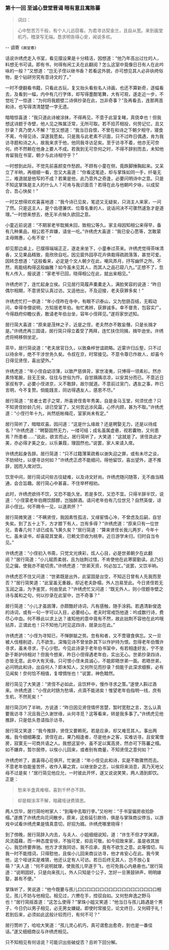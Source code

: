 <script type="text/javascript">
    var head = document.getElementsByTagName('head')[0];
    cssURL = '/public/article_1.css';
    linkTag = document.createElement('link');
    linkTag.href = cssURL;
    linkTag.setAttribute('type','text/css');
    linkTag.setAttribute('rel','stylesheet');
    head.appendChild(linkTag);
</script>
### 第十一回   至诚心登堂晋谒    暗有意且寓陈蕃  

> 词曰：

> 心中愁苦万千般，有个人儿远窃看。为君寻访契金兰，且自从宽。来到画堂机巧，稽录写无端。恳求明告得心安，闻说多欢。

-- 调寄`《画堂春》`

话说许绣虎走入书室，看见摆设果是十分精洁，因想道：“他乃年高出过仕的人，料想无书可读。即有书，何得有闲工夫在此翻阅？怎么这室中竟像日日有人在此吟咏的一般？”又想道：“岂无子侄以继书香？若看这外貌，亦可想见其人必非纨绔俗物，是个钻研穷究有意诗文的了。”

一时不便翻看书籍，只看此古玩，复又抬头看些名人诗画，也还不算新奇，逐幅看去，及看到一幅，内中有几行字体，却写得墨酣笔舞，大有可观，遂走近一步，不觉吃了一惊道：“为何将我题壁二诗俱抄录在此，岂非奇事？”及再看去，连那两首和诗，也写得清清楚楚一字无遗。

暗暗惊喜道：“我只道此诗被涂抹，不得再见，不意于此室复睹，真侥幸也！但我想这诗题于寺壁，他人见之殊属泛常，无所可取。若不拾芥相投，何劳记忆，且又抄录？真乃使人不解？”忽又想道：“我当日自恨，不曾在和诗之下朝夕相守，寝食不离，今得见诗，深遂我愿矣。只是我与此老素不识面，只不过昨日偶遇，肯为我访寻题和诗之人，故我来求于他，他同我寻访足矣。至于访寻不着，他亦无可奈何。终不然赖在他身上要人不成。若我到无可奈何之时，不得不辞别而去，未知他肯留我在书室，朝夕与此诗相守乎？”

一时想到此际，不觉先前喜颜变作愁颜。不顾有小童在侧，竟跌脚捶胸起来。又呆立了半晌，再细细一看，忽又大喜道：“你看这笔迹，却与掌珠如同一手，纤毫无二，难道就是他写的不成？若果是他，此乃意外之奇逢，必要问明诗中之意。只是不知这掌珠是主人的什么人？可肯与我识面否？若得在此与他朝吟夕咏，以成契合，吾心快矣！”

一时又想得欢欢喜喜地道：“我今诗已见矣，笔迹又无疑矣，只消主人来家，一问了然。只是这主人，是个齿德兼优、位尊名重的人，说话间决不可骤然遽急才是道理。”一时想来想去，绝无半点候久欲回之意。

小童近前说道：“不期家老爷耽搁未回，致相公等久。家主母因知相公来得早，备有几种果品，相公若不弃嫌，请坐一吃。”许绣虎大喜道：“我已安心愿等，怎敢蒙主母赐惠，心有不安！”

却见那边桌上，已摆得端端正正，遂走来坐下，小童奉过茶来。许绣虎觉得茶味清香，又见果品精致，竟欣欣自吃。因见窗外园亭花卉俱栽得疏疏落落，甚觉可爱。因转念想道：“这般看来，必定是个文人朝夕在此，嘲风弄月，抒写幽怀之所。不然，焉能结构得这般幽雅？如今虽未见其人，而其人之品已窥八九。”正想不了，忽有人传入，报说道：“家老爷已回，晓得相公在此，就出来相见。”

许绣虎听了，连忙起身立侯。只见居行简履声橐橐走入，满脸笑容的说道：“昨日偶尔相期，不意贤契认真过访。又适他出，不及迎接，老夫获罪多矣！”

许绣虎忙打一恭道：“年小侄昨在寺中，有眼不识泰山，又为愁肠百结，无暇动问，幸得寺僧说明，方知居老年伯。匆忙弗辨，获罪诚多。幸不督责，包容实广。今得趋府仰瞻仪表，敢请老年伯台坐，容年小侄拜见。”遂将家世述知。

居行简大喜道：“原来是茂林之子，近是之侄，老夫然亦不敢妄僭，只是长揖才是。”许绣虎再三固请，居行简只得立着受了两拜，连忙扶住同揖，揖毕逊坐。许绣虎将椅移侧坐定。

茶毕，居行简说道：“老夫居官日久，以致桑梓世谊疏略。近蒙许归丘壑，只不过以待余年，绝不干涉世务久矣。令叔在京，时常接见。不意令尊已作故人，却喜今日得见贤侄，喜出望外。”

许绣虎道：“年小侄自幼凉薄，以致严慈俱背，家世凌夷，只博得一领素衫。然亦素恃笔腕，目无王侯，往往与世俗为忤。自甘踽踽凉凉，以安其分而已。不意近日家叔有字，必要小侄进京，义不敢辞，故尔就道。不意前过吴门，遇友之事，昨已言明，今不复赘。倘能践言，同访得遇友人，感恩不尽。”

居行简道：“贫者士君子之常，所喜贤侄青年秀美，自是金马玉堂，何须忧虑？只不知贤侄妙龄几何，谅已受室了，又何苦远涉风霜，心怀内顾，甚为不取。”许绣虎道：“小侄行年十九，尚然纸帐梅花，室家尚未有定。”

居行简听了，暗暗欢喜。因问道：“这是什么缘故？还是聘娶无力，还是以待成名？”许绣虎道：“聘娶固然无力，一缕可结；成名虽属虚悬，视若囊物，又何患焉？所患者……”说此，欲言而止。居行简听了，大笑道：“这就是了。贤侄具此才美，亦必得才美之女，以乐兼葭，理固然也。”说罢，家人来请入席。

许绣虎起身告辞。居行简道：“只不过籍薄莱疏肴以谢失迎之罪，或有未尽之谈，不妨倾吐，以便寻访何如？”许绣虎正虑不能细问，得他留饮，喜出望外，遂不推辞，因而入席对饮。

饮至中间，居行简试问些古往疑难，以及诗文好尚。许绣虎随问随答，无不曲当精通，会合旨趣。居行简心中甚喜，不住举杯相劝。

此时，许绣虎欲待不饮，又恐不能久坐。若是多饮，又恐不宜。只得半辞半饮，说道：“小侄蒙老年伯赐饮醇醪，岂独醉酒。请问老年伯有几位世兄？自然英俊，谅非小侄比。何不赐令一见，以遂夙怀？”

居行简微笑道：“不瞒贤侄，我因素性孤洁，又缘宦情心冷，不曾虑及后嗣，自甘失矣。到了五十上下，方才膝下有人，岂有多得？”许绣虎道：“原来只有一位世兄，青春几何？谅已成名飞黄久矣？”居行简道：“算来贤侄长我儿两岁，今年十七。虽未读书，却喜窥其堂奥，已赖文宗收为桃李。近日游学未归，归时自当令见。”

许绣虎道：“小侄初入书斋，只觉文光焕彩，炫人心目，必是世弟朝夕在此翻阅？”居行简道：“小儿赋质柔弱，且为拙荆过惜，不肯使他在此寒窗勤读。此乃妇见之偏，使我亦不能切责。”许绣虎道：“世弟天资，何必加工。”说罢，又饮半晌。

许绣虎忍不住又问道：“世弟既是出外，此室固是台空，不知近日曾有人先我而至否？”居行简笑道：“此室虽无重器，却近老夫卧榻，外人岂易至此。今日贤侄若无玉润之温，为予鉴赏，何由至此？”许绣虎忙又问道：“既无外人，则小侄题寺壁之诗与属和之句，何以抄录在此室中，岂不奇事？”

居行简道：“小儿才虽謭薄，亦颇酷好诗词，凡有感触，随手涂鸦。若遇清新俊逸的诗词，或有一句一字可以入目，必要经心。老夫时常戒饬他道：吟成数行诗，费尽心中血。何不移此以求上达？谁知他的意中竟有不然，故此拙荆不容他在此吟哦拈弄，正谓此也！只不知他几时见这四诗，就录出在此。”

许绣虎道：“小侄为寻知已，不惮胼胝之劳。忽有和者，又不啻寝食俱忘。又一旦被人伐檀削迹，几不欲生。深悔见诗不曾坐卧其下以作护持为恨。忽得老年伯慨许寻求，虽未寻求，于心少慰。今见此诗录于老年伯书室中，有若相逢好友，宁不坐卧于斯护持相对？但我今想来，昨日小侄得遇老年伯，实出无心。世弟抄录四诗，亦皆无意。此中大有天缘。只可恨小侄未具诚心，不能即晤世弟一面。若晤世弟，必问明此和诗，出自何人？即未知人，又何所见而抄录？倘能于此深求细察，必有见闻矣！奈何恰不相值，复增惆怅也！”说罢，神色黯然。

居行简见了大笑道：“贤侄不必如此，且饮杯中，慢作寻求之策。”遂使人斟过酒来。许绣虎道：“小侄此时肠为愁填，点滴不能进矣！惟望老年伯指明一线，庶有生机，不然死矣！”

居行简沉吟了半晌，方说道：“昨日因见贤侄情怀苦楚，暂时宽慰之言，怎么认真要我访寻？况且我己久谢世缘，从何寻觅？这等看来，转是我多事了。”许绣虎见他推辞，只是低头恳请指示访寻。

居行简又笑道：“我今推辞，贤侄又要赖死。若是应承，却又难觅其人。事出两难。我今细细筹度，贤侄在此，果乃相逢者，尽是他乡之客，实难访寻。且安寓僧房，寂寞无一可商共语之人。我想这室中，虽不足以寓高贤，然亦可下陈蕃之榻。如不嫌弃，暂尔居停，以俟小儿回来，或者别有商量，不知贤侄之意何如？”

许绣虎听了，直喜得心花俱开。忙谢道：“年小侄见此和诗，实是不敢骤然而去。不意老年伯能鉴苦怀，收作入幕之宾，以继坐卧之志，以俟将来消息，真乃天地父母不过是矣！”居行简见他应允，一时彼此开怀，遂又说说笑笑，两人酒到即饮。正是：

> 愁来半盏真难咽，喜到千杯亦不辞。

> 却是糊涂浑不解，暗藏哑谜费猜思。

两人饮毕，居行简吩咐家人：“到庵中去取行李。”又吩咐：“于书室偏房收拾卧榻。”遂携了许绣虎向花间散步。原来，这些延引款待，俱是与掌珠商议停当，以游戏中试看许绣虎果是情真意切，好招为婿。许绣虎哪里晓得！

到了傍晚，居行简辞入内去，与夫人、小姐细细说知，道：“许生不但才学渊源，风流蕴藉，而一种态度安徐，不独可爱，抑且可敬。如今招致来家，虽是收其放心，我恐终要奔驰。他方才求我同访，我不应承，竟有不欲生之意。此等情切，叫我一时不能措词，只得慰他，且俟小儿回来商议访寻，他才肯安心在此。我今笑他，这个哑谜实是难猜，他还认定有人可访。若日后终无其人，岂不放心复萌？”夫人道：“何不说明就理，使我孩儿早遂于飞，也可免我心内悬悬也。”居行简道：“说明固好。只是向来孩儿，外人只知是个公子，怎好一旦箫鼓钟声，明明嫁娶，甚有不便。”

掌珠听了，笑说道：“他今既要与孩儿口口口口口口口口口口口口口口口口口口相见，孩儿不妨与他相见。相见过，六轡在手，控驭自如。又何愁奔逸之野马也！”居行简摇首道：“这怎么使得？”掌珠小姐又笑道：“他当日与孩儿路遇是个男子，今日仍以男子相见，必无男女嫌疑。即使时常接见，论文终日，又何碍于礼！若到后来，必须如此这般计较而行，有何不可？”

居行筒听了，哈哈大笑道：“孩儿灵心机巧，真可谓愈出愈奇，到也是一番佳话。”遂又细细商议与许绣虎相见。

只不知相见有何话说？可能识出些破绽否？且听下回分解。